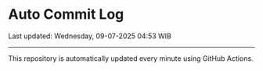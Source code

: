 # Auto Commit Log

Last updated: Wednesday, 09-07-2025 04:53 WIB

---

This repository is automatically updated every minute using GitHub Actions.
